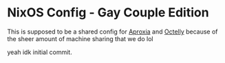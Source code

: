 # NixOS Config - Gay Couple Edition

This is supposed to be a shared config for [Aproxia](https://github.com/Aproxia-dev/) and [Octelly](https://github.com/Octelly/) because of the sheer amount of machine sharing that we do lol

yeah idk initial commit.

